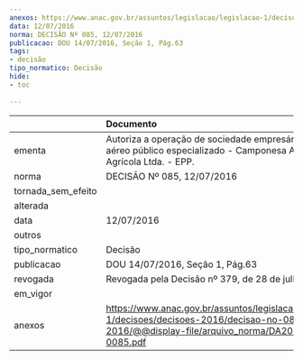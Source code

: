 ```yaml
---
anexos: https://www.anac.gov.br/assuntos/legislacao/legislacao-1/decisoes/decisoes-2016/decisao-no-085-12-07-2016/@@display-file/arquivo_norma/DA2016-0085.pdf
data: 12/07/2016
norma: DECISÃO Nº 085, 12/07/2016
publicacao: DOU 14/07/2016, Seção 1, Pág.63
tags:
- decisão
tipo_normatico: Decisão
hide: 
- toc 
 
---
```


|                    | Documento                                                                                                                                              |
|:-------------------|:-------------------------------------------------------------------------------------------------------------------------------------------------------|
| ementa             | Autoriza a operação de sociedade empresária de serviço aéreo público especializado - Camponesa Aviação Agrícola Ltda. - EPP.                           |
| norma              | DECISÃO Nº 085, 12/07/2016                                                                                                                             |
| tornada_sem_efeito |                                                                                                                                                        |
| alterada           |                                                                                                                                                        |
| data               | 12/07/2016                                                                                                                                             |
| outros             |                                                                                                                                                        |
| tipo_normatico     | Decisão                                                                                                                                                |
| publicacao         | DOU 14/07/2016, Seção 1, Pág.63                                                                                                                        |
| revogada           | Revogada pela Decisão nº 379, de 28 de julho de 2021.                                                                                                  |
| em_vigor           |                                                                                                                                                        |
| anexos             | https://www.anac.gov.br/assuntos/legislacao/legislacao-1/decisoes/decisoes-2016/decisao-no-085-12-07-2016/@@display-file/arquivo_norma/DA2016-0085.pdf |